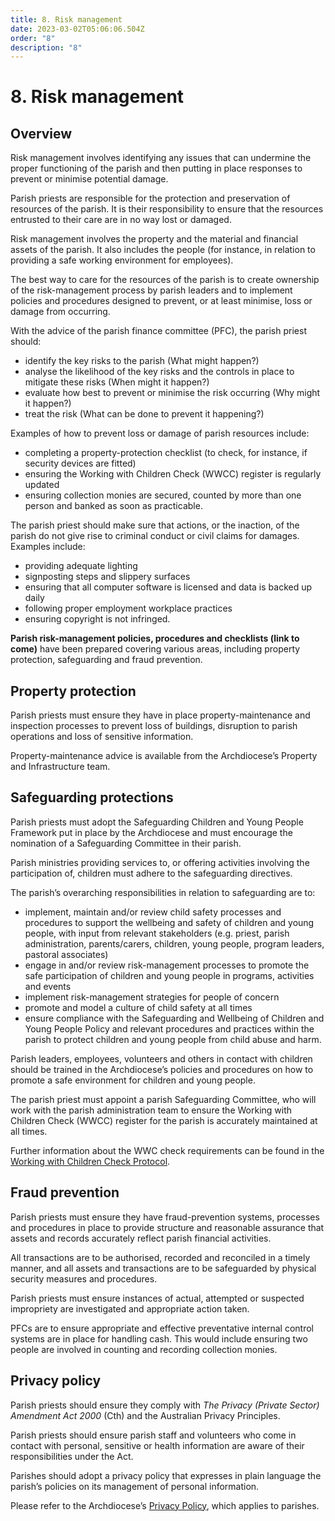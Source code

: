 ```yaml
---
title: 8. ​Risk management
date: 2023-03-02T05:06:06.504Z
order: "8"
description: "8"
---
```

# 8. Risk management

## Overview

Risk management involves identifying any issues that can undermine the proper functioning of the parish and then putting in place responses to prevent or minimise potential damage.

Parish priests are responsible for the protection and preservation of resources of the parish. It is their responsibility to ensure that the resources entrusted to their care are in no way lost or damaged.

Risk management involves the property and the material and financial assets of the parish. It also includes the people (for instance, in relation to providing a safe working environment for employees).

The best way to care for the resources of the parish is to create ownership of the risk-management process by parish leaders and to implement policies and procedures designed to prevent, or at least minimise, loss or damage from occurring.

With the advice of the parish finance committee (PFC), the parish priest should:

* identify the key risks to the parish (What might happen?)
* analyse the likelihood of the key risks and the controls in place to mitigate these risks (When might it happen?)
* evaluate how best to prevent or minimise the risk occurring (Why might it happen?)
* treat the risk (What can be done to prevent it happening?)

Examples of how to prevent loss or damage of parish resources include:

* completing a property-protection checklist (to check, for instance, if security devices are fitted)
* ensuring the Working with Children Check (WWCC) register is regularly updated
* ensuring collection monies are secured, counted by more than one person and banked as soon as practicable.

The parish priest should make sure that actions, or the inaction, of the parish do not give rise to criminal conduct or civil claims for damages. Examples include:

* providing adequate lighting
* signposting steps and slippery surfaces
* ensuring that all computer software is licensed and data is backed up daily
* following proper employment workplace practices
* ensuring copyright is not infringed.

**Parish risk-management policies, procedures and checklists (link to come)** have been prepared covering various areas, including property protection, safeguarding and fraud prevention.

## Property protection

Parish priests must ensure they have in place property-maintenance and inspection processes to prevent loss of buildings, disruption to parish operations and loss of sensitive information.

Property-maintenance advice is available from the Archdiocese’s Property and Infrastructure team.

## <span id="#safeguarding-protections">Safeguarding protections</span>

Parish priests must adopt the Safeguarding Children and Young People Framework put in place by the Archdiocese and must encourage the nomination of a Safeguarding Committee in their parish.

Parish ministries providing services to, or offering activities involving the participation of, children must adhere to the safeguarding directives.

The parish’s overarching responsibilities in relation to safeguarding are to:

* implement, maintain and/or review child safety processes and procedures to support the wellbeing and safety of children and young people, with input from relevant stakeholders (e.g. priest, parish administration, parents/carers, children, young people, program leaders, pastoral associates)
* engage in and/or review risk-management processes to promote the safe participation of children and young people in programs, activities and events
* implement risk-management strategies for people of concern
* promote and model a culture of child safety at all times
* ensure compliance with the Safeguarding and Wellbeing of Children and Young People Policy and relevant procedures and practices within the parish to protect children and young people from child abuse and harm.

Parish leaders, employees, volunteers and others in contact with children should be trained in the Archdiocese’s policies and procedures on how to promote a safe environment for children and young people.

The parish priest must appoint a parish Safeguarding Committee, who will work with the parish administration team to ensure the Working with Children Check (WWCC) register for the parish is accurately maintained at all times.

Further information about the WWC check requirements can be found in the [Working with Children Check Protocol](https://camorgau.sharepoint.com/sites/PAH-Safeguarding/Shared%20Documents/Forms/AllItems.aspx?ga=1&id=%2Fsites%2FPAH%2DSafeguarding%2FShared%20Documents%2FSelf%20Assessment%20Tool%20%26%20Capability%20Areas%201%2D4%2FSAT%203%20Right%20people%2C%20right%20role%2C%20right%20knowledge%2FWorking%20with%20Children%20Check%20Protocol%20v2%2E0%2Epdf&parent=%2Fsites%2FPAH%2DSafeguarding%2FShared%20Documents%2FSelf%20Assessment%20Tool%20%26%20Capability%20Areas%201%2D4%2FSAT%203%20Right%20people%2C%20right%20role%2C%20right%20knowledge).

## Fraud prevention

Parish priests must ensure they have fraud-prevention systems, processes and procedures in place to provide structure and reasonable assurance that assets and records accurately reflect parish financial activities.

All transactions are to be authorised, recorded and reconciled in a timely manner, and all assets and transactions are to be safeguarded by physical security measures and procedures.

Parish priests must ensure instances of actual, attempted or suspected impropriety are investigated and appropriate action taken.

PFCs are to ensure appropriate and effective preventative internal control systems are in place for handling cash. This would include ensuring two people are involved in counting and recording collection monies.

## Privacy policy

Parish priests should ensure they comply with *The Privacy (Private Sector) Amendment Act 2000* (Cth) and the Australian Privacy Principles.

Parish priests should ensure parish staff and volunteers who come in contact with personal, sensitive or health information are aware of their responsibilities under the Act.

Parishes should adopt a privacy policy that expresses in plain language the parish’s policies on its management of personal information.

Please refer to the Archdiocese’s [Privacy Policy](https://camorgau.sharepoint.com/sites/PAH-HR/Shared%20Documents/Forms/AllItems.aspx?id=%2Fsites%2FPAH%2DHR%2FShared%20Documents%2FHR%20Policies%2FPrivacy%20Policy%20%28Last%20updated%202018%29%2Epdf&parent=%2Fsites%2FPAH%2DHR%2FShared%20Documents%2FHR%20Policies&p=true&ga=1), which applies to parishes.